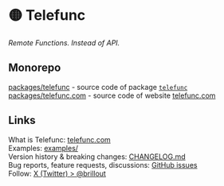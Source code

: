 # 🟡 Telefunc

*Remote Functions. Instead of API.*

## Monorepo

[packages/telefunc](packages/telefunc/) - source code of package [`telefunc`](https://npmjs.com/package/telefunc)  
[packages/telefunc.com](packages/telefunc.com/) - source code of website [telefunc.com](http://telefunc.com)  

## Links

What is Telefunc: [telefunc.com](https://telefunc.com)  
Examples: [examples/](examples)  
Version history & breaking changes: [CHANGELOG.md](CHANGELOG.md)  
Bug reports, feature requests, discussions: <a href="https://github.com/brillout/telefunc/issues/new">GitHub issues</a>  
Follow: [X (Twitter) > @brillout](https://x.com/brillout)  
